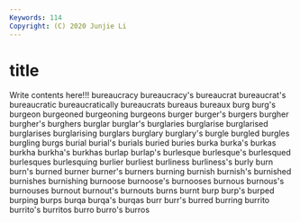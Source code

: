 ```yaml
---
Keywords: 114
Copyright: (C) 2020 Junjie Li
---
```


# title

Write contents here!!!
bureaucracy 
bureaucracy's 
bureaucrat 
bureaucrat's 
bureaucratic 
bureaucratically
bureaucrats 
bureaus 
bureaux 
burg 
burg's 
burgeon 
burgeoned 
burgeoning 
burgeons 
burger
burger's 
burgers 
burgher 
burgher's 
burghers 
burglar 
burglar's 
burglaries 
burglarise 
burglarised
burglarises 
burglarising 
burglars 
burglary 
burglary's 
burgle 
burgled 
burgles 
burgling 
burgs
burial 
burial's 
burials 
buried 
buries 
burka 
burka's 
burkas 
burkha 
burkha's
burkhas 
burlap 
burlap's 
burlesque 
burlesque's 
burlesqued 
burlesques 
burlesquing 
burlier 
burliest
burliness 
burliness's 
burly 
burn 
burn's 
burned 
burner 
burner's 
burners 
burning
burnish 
burnish's 
burnished 
burnishes 
burnishing 
burnoose 
burnoose's 
burnooses 
burnous 
burnous's
burnouses 
burnout 
burnout's 
burnouts 
burns 
burnt 
burp 
burp's 
burped 
burping
burps 
burqa 
burqa's 
burqas 
burr 
burr's 
burred 
burring 
burrito 
burrito's
burritos 
burro 
burro's 
burros 
